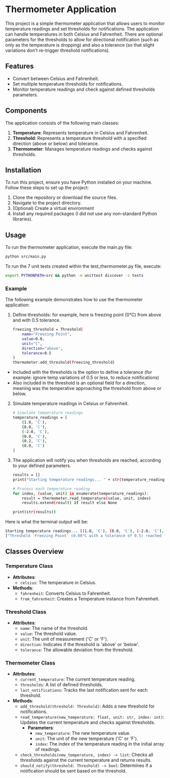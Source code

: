 # Thermometer Application

This project is a simple thermometer application that allows users to monitor temperature readings and set thresholds for notifications. The application can handle temperatures in both Celsius and Fahrenheit. There are optional parameters for the thresholds to allow for directional notification (such as only as the temperature is dropping) and also a tolerance (so that slight variations don't re-trigger threshold notifications).

## Features

- Convert between Celsius and Fahrenheit.
- Set multiple temperature thresholds for notifications.
- Monitor temperature readings and check against defined thresholds parameters.

## Components

The application consists of the following main classes:

1. **Temperature**: Represents temperature in Celsius and Fahrenheit.
2. **Threshold**: Represents a temperature threshold with a specified direction (above or below) and tolerance.
3. **Thermometer**: Manages temperature readings and checks against thresholds.

## Installation

To run this project, ensure you have Python installed on your machine. Follow these steps to set up the project:

1. Clone the repository or download the source files.
2. Navigate to the project directory.
3. (Optional) Create a virtual environment
4. Install any required packages (I did not use any non-standard Python libraries).

## Usage

To run the thermometer application, execute the main.py file:
  ```bash
  python src/main.py
  ```
To run the 7 unit tests created within the test_thermometer.py file, execute:
  ```bash
  export PYTHONPATH=src && python -m unittest discover -s tests
  ```

### Example

The following example demonstrates how to use the thermometer application:

1. Define thresholds: for example, here is freezing point (0°C) from above and with 0.5 tolerance.
    ```bash
    freezing_threshold = Threshold(
        name="Freezing Point",
        value=0.0,
        unit="C",
        direction="above",
        tolerance=0.5
    )
    thermometer.add_threshold(freezing_threshold)
    ```
- Included with the thresholds is the option to define a tolerance (for example: ignore temp variations of 0.5 or less, to reduce notifications)
- Also included in the threshold is an optional field for a direction, meaning was the temperative approaching the threshold from above or below.
2. Simulate temperature readings in Celsius or Fahrenheit.
    ```bash
    # Simulate temperature readings
    temperature_readings = [
        (1.0, 'C'), 
        (0.0, 'C'), 
        (-2.0, 'C'), 
        (0.0, 'C'), 
        (0.2, 'C'), 
        (0.0, 'C')
    ]
    ```
3. The application will notify you when thresholds are reached, according to your defined parameters.
    ```bash
    results = []
    print("Starting temperature readings... " + str(temperature_readings))

    # Process each temperature reading
    for index, (value, unit) in enumerate(temperature_readings):
        result = thermometer.read_temperature(value, unit, index)
        results.extend(result) if result else None

    print(str(results))
    ```
Here is what the terminal output will be:
```bash
Starting temperature readings... [(1.0, 'C'), (0.0, 'C'), (-2.0, 'C'), (0.0, 'C'), (0.2, 'C'), (0.0, 'C')]
["Threshold 'Freezing Point' (0.00°C with a tolerance of 0.5) reached from above at index: 1."]
```


## Classes Overview

### Temperature Class

- **Attributes**: 
  - `celsius`: The temperature in Celsius.
- **Methods**:
  - `fahrenheit`: Converts Celsius to Fahrenheit.
  - `from_fahrenheit`: Creates a Temperature instance from Fahrenheit.

### Threshold Class

- **Attributes**:
  - `name`: The name of the threshold.
  - `value`: The threshold value.
  - `unit`: The unit of measurement ('C' or 'F').
  - `direction`: Indicates if the threshold is 'above' or 'below'.
  - `tolerance`: The allowable deviation from the threshold.

### Thermometer Class

- **Attributes**:
  - `current_temperature`: The current temperature reading.
  - `thresholds`: A list of defined thresholds.
  - `last_notifications`: Tracks the last notification sent for each threshold.
- **Methods**:
  - `add_threshold(threshold: Threshold)`: Adds a new threshold for notifications.
  - `read_temperature(new_temperature: float, unit: str, index: int)`: Updates the current temperature and checks against thresholds.
    - **Parameters**:
      - `new_temperature`: The new temperature value.
      - `unit`: The unit of the new temperature ('C' or 'F').
      - `index`: The index of the temperature reading in the initial array of readings.
  - `check_thresholds(new_temperature, index) -> list`: Checks all thresholds against the current temperature and returns results.
  - `should_notify(threshold: Threshold) -> bool`: Determines if a notification should be sent based on the threshold.
